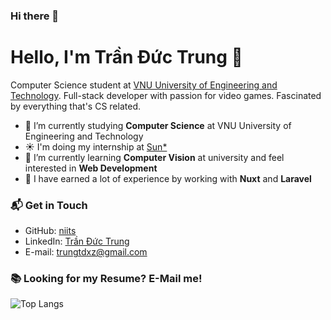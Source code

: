 ### Hi there 👋

# Hello, I'm Trần Đức Trung 👋

Computer Science student at [VNU University of Engineering and Technology](https://uet.vnu.edu.vn/). Full-stack developer with passion for video games. Fascinated by everything that's CS related.

- :school: I’m currently studying **Computer Science** at VNU University of Engineering and Technology
- :sunny: I'm doing my internship at [Sun*](https://sun-asterisk.vn/)
- :seedling: I’m currently learning **Computer Vision** at university and feel interested in **Web Development**
- :star2: I have earned a lot of experience by working with **Nuxt** and **Laravel**

### 📬 Get in Touch
- GitHub: [niits](https://github.com/niits)
- LinkedIn: [Trần Đức Trung](https://www.linkedin.com/in/niits/)
- E-mail: trungtdxz@gmail.com

### 📚 Looking for my Resume? E-Mail me!

![Top Langs](https://github-readme-stats.vercel.app/api/top-langs/?username=niits&layout=compact&hide=css,html)


